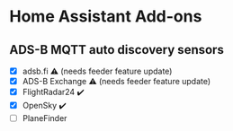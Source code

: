# Home Assistant Add-ons

## ADS-B MQTT auto discovery sensors

- [x] adsb.fi :warning: (needs feeder feature update)
- [x] ADS-B Exchange :warning: (needs feeder feature update)
- [x] FlightRadar24 :heavy_check_mark:
- [x] OpenSky :heavy_check_mark:
- [ ] PlaneFinder

